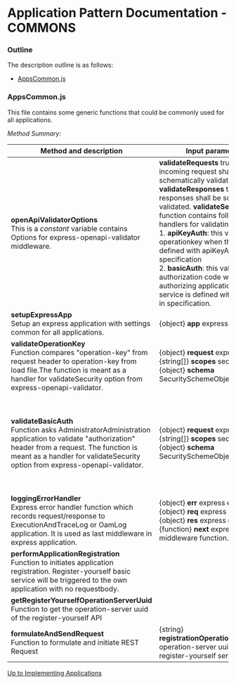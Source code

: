 # Application Pattern Documentation - COMMONS 

### Outline
The description outline is as follows:

* [AppsCommon.js](#appscommonjs)

### AppsCommon.js

This file contains some generic functions that could be commonly used for all applications. 

*Method Summary*:

|**Method and description**|**Input parameters**|**Return type**|
|---|---|---|
|**openApiValidatorOptions** <br>This is a _constant_ variable contains Options for express-openapi-validator middleware.|**validateRequests** true if the incoming request shall be schematically validated.<br> **validateResponses** true if the responses shall be schematically validated. **validateSecurity** This function contains following handlers for validating security. <br> 1. **apiKeyAuth**: this validates operationkey when the service is defined with apiKeyAuth in specification <br> 2. **basicAuth**: this validates the authorization code with external authorizing application when a service is defined with basicAuth in specification.| |
|**setupExpressApp** <br> Setup an express application with settings common for all applications.| {object} **app** express Application | |
|**validateOperationKey** <br> Function compares "operation-key" from request header to operation-key from load file.The function is meant as a handler for validateSecurity option from express-openapi-validator.|{object} **request** express request <br> {string[]} **scopes** security scopes <br> {object} **schema** SecuritySchemeObject | {Promise<boolean>} Promise is true when operation keys are equal.|
|**validateBasicAuth** <br> Function asks AdministratorAdministration application to validate "authorization" header from a request. The function is meant as a handler for validateSecurity option from express-openapi-validator.|{object} **request** express request <br> {string[]} **scopes** security scopes <br> {object} **schema** SecuritySchemeObject | {Promise<boolean>} Promise Promise is true when authentication is successful. If not , then a JSON object with the status code will be sent.|
|**loggingErrorHandler** <br> Express error handler function which records request/response to ExecutionAndTraceLog or OamLog application. It is used as last middleware in express application.| {object} **err** express error <br> {object} **req** express request <br> {object} **res** express response <br> {function} **next** express next middleware function. |
|**performApplicationRegistration** <br> Function to initiates application registration. Register-yourself basic service will be triggered to the own application with no requestbody. | | |
|**getRegisterYourselfOperationServerUuid** <br> Function to get the operation-server uuid of the register-yourself API | | |
|**formulateAndSendRequest** <br> Function to formulate and initiate REST Request | {string} **registrationOperationServerUuid** operation-server uuid of the register-yourself service | |



[Up to Implementing Applications](../../ImplementingApplications.md)
